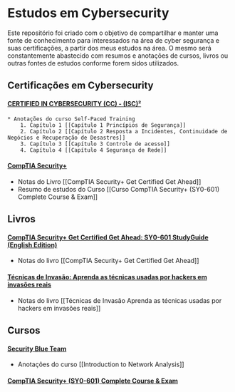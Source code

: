 # Estudos em Cybersecurity

Este repositório foi criado com o objetivo de compartilhar e manter uma fonte de conhecimento para interessados na área de cyber segurança e suas certificações, a partir dos meus estudos na área. O mesmo será constantemente abastecido com resumos e anotações de cursos, livros ou outras fontes de estudos conforme forem sidos utilizados.

## Certificações em Cybersecurity
#### [CERTIFIED IN CYBERSECURITY (CC) - (ISC)²](https://www.isc2.org/certified-in-cybersecurity?filter=featured&searchRoot=A82B5ABE5FF04271998AE8A4B5D7DEFD)
	* Anotações do curso Self-Paced Training
		1. Capítulo 1 [[Capítulo 1 Princípios de Segurança]]
		2. Capítulo 2 [[Capítulo 2 Resposta a Incidentes, Continuidade de Negócios e Recuperação de Desastres]]
		3. Capítulo 3 [[Capítulo 3 Controle de acesso]]
		4. Capítulo 4 [[Capítulo 4 Segurança de Rede]]

#### [CompTIA Security+](https://www.comptia.org/certifications/security)
* Notas do Livro [[CompTIA Security+ Get Certified Get Ahead]]
* Resumo de estudos do Curso [[Curso CompTIA Security+ (SY0-601) Complete Course & Exam]]

## Livros
#### [CompTIA Security+ Get Certified Get Ahead: SY0-601 StudyGuide (English Edition)](https://www.amazon.com.br/gp/product/B09237T9ZB/ref=ppx_yo_dt_b_d_asin_title_o03?ie=UTF8&psc=1)
*  Notas do livro [[CompTIA Security+ Get Certified Get Ahead]]
#### [Técnicas de Invasão: Aprenda as técnicas usadas por hackers em invasões reais](https://www.amazon.com.br/gp/product/B08255WXST/ref=ppx_yo_dt_b_d_asin_title_o01?ie=UTF8&psc=1)
* Notas do livro [[Técnicas de Invasão Aprenda as técnicas usadas por hackers em invasões reais]]

## Cursos
#### [Security Blue Team](https://securityblue.team/)
* Anotações do curso [[Introduction to Network Analysis]]

#### [CompTIA Security+ (SY0-601) Complete Course & Exam](https://www.udemy.com/course/securityplus/)
